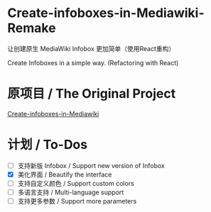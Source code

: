 # Create-infoboxes-in-Mediawiki-Remake
让创建原生 MediaWiki Infobox 更加简单（使用React重构）

Create Infoboxes in a simple way. (Refactoring with React)

# 原项目 / The Original Project

[Create-infoboxes-in-Mediawiki](https://github.com/Heuluck/Create-infoboxes-in-Mediawiki)

# 计划 / To-Dos

- [ ] 支持新版 Infobox / Support new version of Infobox
- [x] 美化界面 / Beautify the interface
- [ ] 支持自定义颜色 / Support custom colors
- [ ] 多语言支持 / Multi-language support
- [ ] 支持更多参数 / Support more parameters

